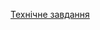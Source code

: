 [Технічне завдання](https://drive.google.com/file/d/1uQFudpAE9BgU_JDdH9JhOI-bgi8P63ss/view?usp=sharing)
